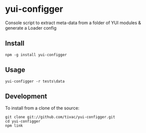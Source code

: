 yui-configger
=============

Console script to extract meta-data from a folder of YUI modules & generate a Loader config

## Install ##

    npm -g install yui-configger

## Usage ##

    yui-configger -r tests\data

## Development ##

To install from a clone of the source:

    git clone git://github.com/tivac/yui-configger.git
    cd yui-configger
    npm link
